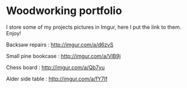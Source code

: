 # Woodworking portfolio

I store some of my projects pictures in Imgur, here I put the link to them. Enjoy!


Backsaw repairs : http://imgur.com/a/d6zvS

Small pine bookcase : http://imgur.com/a/VlB9j

Chess board : http://imgur.com/a/Qb7yu

Alder side table : http://imgur.com/a/fY7If

